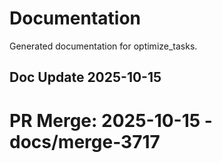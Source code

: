 # Documentation

Generated documentation for optimize_tasks.

## Doc Update 2025-10-15

# PR Merge: 2025-10-15 - docs/merge-3717
